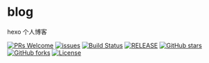 # blog

hexo 个人博客

[![PRs Welcome](https://img.shields.io/badge/PRs-welcome-brightgreen.svg)](https://github.com/xuegangliu/blog/pulls)
[![issues](https://img.shields.io/github/issues/xuegangliu/blog.svg)](https://github.com/xuegangliu/blog/issues)
[![Build Status](https://travis-ci.org/xuegangliu/blog.svg?branch=template)](https://travis-ci.org/xuegangliu/blog)
[![RELEASE](https://img.shields.io/github/release/xuegangliu/blog.svg)](https://github.com/xuegangliu/blog/releases)
[![GitHub stars](https://img.shields.io/github/stars/xuegangliu/blog.svg?style=social&label=Stars)](https://github.com/xuegangliu/blog)
[![GitHub forks](https://img.shields.io/github/forks/xuegangliu/blog.svg?style=social&label=Fork)](https://github.com/xuegangliu/blog)
[![License](https://img.shields.io/badge/license-MIT-blue.svg)](LICENSE)

